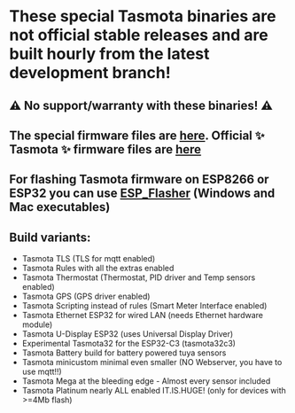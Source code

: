 # These special Tasmota binaries are not official stable releases and are built hourly from the latest development branch!

## :warning: No support/warranty with these binaries! :warning:

## The special firmware files are [here](https://github.com/Jason2866/Tasmota-specials/tree/firmware/firmware). Official ✨ Tasmota ✨ firmware files are [here](https://github.com/arendst/Tasmota/tree/firmware/firmware)

## For flashing Tasmota firmware on ESP8266 or ESP32 you can use [ESP_Flasher](https://github.com/Jason2866/ESP_Flasher/releases) (Windows and Mac executables)

## Build variants:

- Tasmota TLS (TLS for mqtt enabled)
- Tasmota Rules with all the extras enabled
- Tasmota Thermostat (Thermostat, PID driver and Temp sensors enabled)
- Tasmota GPS (GPS driver enabled)
- Tasmota Scripting instead of rules (Smart Meter Interface enabled)
- Tasmota Ethernet ESP32 for wired LAN (needs Ethernet hardware module)
- Tasmota U-Display ESP32 (uses Universal Display Driver)
- Experimental Tasmota32 for the ESP32-C3 (tasmota32c3)
- Tasmota Battery build for battery powered tuya sensors
- Tasmota minicustom minimal even smaller (NO Webserver, you have to use mqtt!!)
- Tasmota Mega at the bleeding edge - Almost every sensor included
- Tasmota Platinum nearly ALL enabled IT.IS.HUGE! (only for devices with >=4Mb flash)<br>

